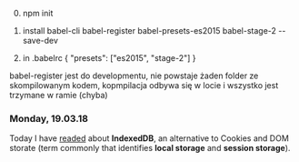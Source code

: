 0. npm init
1. install babel-cli babel-register babel-presets-es2015 babel-stage-2 --save-dev

2. in .babelrc
{ "presets": ["es2015", "stage-2"] }

babel-register jest do developmentu, nie powstaje żaden folder ze skompilowanym kodem, kopmpilacja odbywa się w locie i wszystko jest trzymane w ramie (chyba)

### Monday, 19.03.18

Today I have [readed](https://medium.freecodecamp.org/a-quick-but-complete-guide-to-indexeddb-25f030425501) about **IndexedDB**, an alternative to Cookies and DOM storate (term commonly that identifies **local storage** and **session storage**). 
